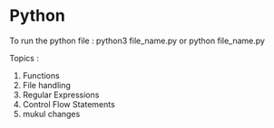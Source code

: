 # Python

To run the python file :
python3 file_name.py or python file_name.py

Topics :
1. Functions
2. File handling
3. Regular Expressions
4. Control Flow Statements
5. mukul changes
